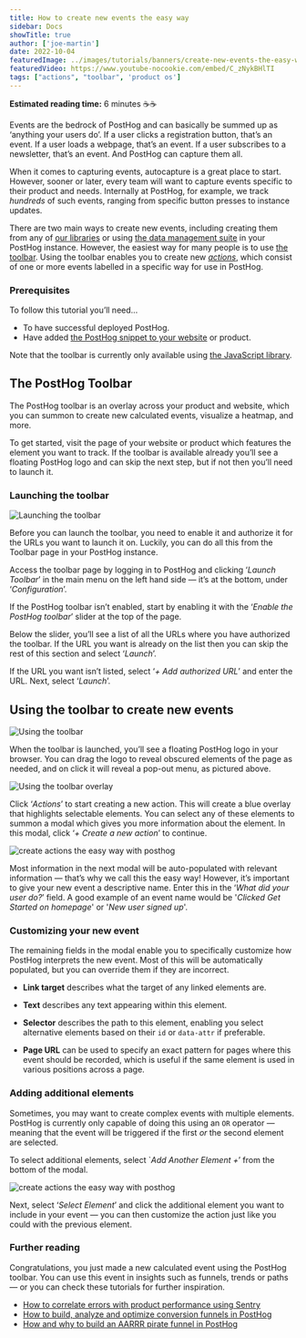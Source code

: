 ```yaml
---
title: How to create new events the easy way
sidebar: Docs
showTitle: true
author: ['joe-martin']
date: 2022-10-04
featuredImage: ../images/tutorials/banners/create-new-events-the-easy-way.png
featuredVideo: https://www.youtube-nocookie.com/embed/C_zNykBHlTI
tags: ["actions", "toolbar", 'product os']
---
```


**Estimated reading time:** 6 minutes ☕☕

Events are the bedrock of PostHog and can basically be summed up as ‘anything your users do’. If a user clicks a registration button, that’s an event. If a user loads a webpage, that’s an event. If a user subscribes to a newsletter, that’s an event. And PostHog can capture them all.

When it comes to capturing events, autocapture is a great place to start. However, sooner or later, every team will want to capture events specific to their product and needs. Internally at PostHog, for example, we track _hundreds_ of such events, ranging from specific button presses to instance updates.

There are two main ways to create new events, including creating them from any of [our libraries](/docs/integrate/libraries) or using [the data management suite](/manual/data-management) in your PostHog instance. However, the easiest way for many people is to use [the toolbar](/manual/toolbar). Using the toolbar enables you to create new [_actions_](/manual/actions), which consist of one or more events labelled in a specific way for use in PostHog. 

### Prerequisites
To follow this tutorial you’ll need…

- To have successful deployed PostHog. 
- Have added [the PostHog snippet to your website](/docs/integrate?tab=snippet) or product. 

Note that the toolbar is currently only available using [the JavaScript library](/docs/integrate/client/js). 

## The PostHog Toolbar
The PostHog toolbar is an overlay across your product and website, which you can summon to create new calculated events, visualize a heatmap, and more.

To get started, visit the page of your website or product which features the element you want to track. If the toolbar is available already you’ll see a floating PostHog logo and can skip the next step, but if not then you’ll need to launch it. 

### Launching the toolbar
![Launching the toolbar](../images/tutorials/custom-events-the-easy-way/how-to-create-custom-events-posthog.png)

Before you can launch the toolbar, you need to enable it and authorize it for the URLs you want to launch it on. Luckily, you can do all this from the Toolbar page in your PostHog instance.

Access the toolbar page by logging in to PostHog and clicking ‘_Launch Toolbar_’ in the main menu on the left hand side — it’s at the bottom, under ‘_Configuration_’. 

If the PostHog toolbar isn’t enabled, start by enabling it with the ‘_Enable the PostHog toolbar_’ slider at the top of the page. 

Below the slider, you’ll see a list of all the URLs where you have authorized the toolbar. If the URL you want is already on the list then you can skip the rest of this section and select ‘_Launch_’. 

If the URL you want isn’t listed, select ‘_+ Add authorized URL_’ and enter the URL. Next, select ‘_Launch_’. 

## Using the toolbar to create new events

![Using the toolbar](../images/tutorials/custom-events-the-easy-way/create-events-easy-way-posthog.png)

When the toolbar is launched, you’ll see a floating PostHog logo in your browser. You can drag the logo to reveal obscured elements of the page as needed, and on click it will reveal a pop-out menu, as pictured above.

![Using the toolbar overlay](../images/tutorials/toolbar/inspect-toolbar.png)

Click ‘_Actions_’ to start creating a new action. This will create a blue overlay that highlights selectable elements. You can select any of these elements to summon a modal which gives you more information about the element. In this modal, click ‘_+ Create a new action_’ to continue.

![create actions the easy way with posthog](../images/tutorials/toolbar/toolbar-create-action.png)

Most information in the next modal will be auto-populated with relevant information — that’s why we call this the easy way! However, it’s important to give your new event a descriptive name. Enter this in the ‘_What did your user do?_’ field. A good example of an event name would be '_Clicked Get Started on homepage_' or '_New user signed up_'. 

### Customizing your new event
The remaining fields in the modal enable you to specifically customize how PostHog interprets the new event. Most of this will be automatically populated, but you can override them if they are incorrect. 

- **Link target** describes what the target of any linked elements are.
 
- **Text** describes any text appearing within this element. 

- **Selector** describes the path to this element, enabling you select alternative elements based on their `id` or `data-attr` if preferable.
 
- **Page URL** can be used to specify an exact pattern for pages where this event should be recorded, which is useful if the same element is used in various positions across a page.

### Adding additional elements
Sometimes, you may want to create complex events with multiple elements. PostHog is currently only capable of doing this using an `OR` operator — meaning that the event will be triggered if the first _or_ the second element are selected. 

To select additional elements, select `_Add Another Element +_’ from the bottom of the modal. 

![create actions the easy way with posthog](../images/tutorials/custom-events-the-easy-way/multi-element-event-posthog.png)

Next, select ‘_Select Element_’ and click the additional element you want to include in your event — you can then customize the action just like you could with the previous element. 

### Further reading
Congratulations, you just made a new calculated event using the PostHog toolbar. You can use this event in insights such as funnels, trends or paths — or you can check these tutorials for further inspiration. 

- [How to correlate errors with product performance using Sentry](https://posthog.com/tutorials/sentry-plugin-tutorial)
- [How to build, analyze and optimize conversion funnels in PostHog](/tutorials/funnels)
- [How and why to build an AARRR pirate funnel in PostHog](https://posthog.com/blog/aarrr-pirate-funnel)
